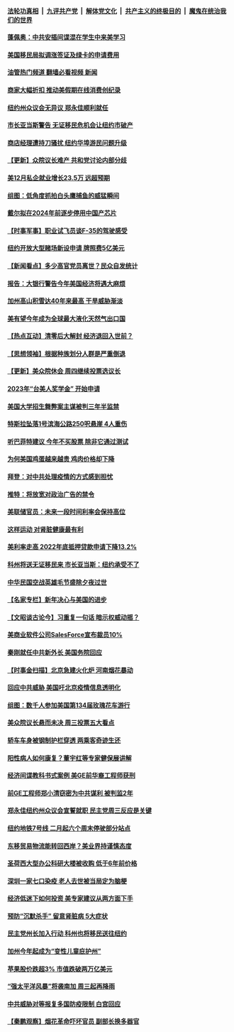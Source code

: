 ####  [法轮功真相](../../../../basic/blob/master/README.md?t=01060412) &nbsp;|&nbsp; [九评共产党](../../../../9ping.md/blob/master/README.md?t=01060412) &nbsp;|&nbsp; [解体党文化](../../../../jtdwh.md/blob/master/README.md?t=01060412)  &nbsp;|&nbsp; [共产主义的终极目的](../../../../gczydzjmd.md/blob/master/README.md?t=01060412) &nbsp;|&nbsp; [魔鬼在统治我们的世界](../../../../mgztzwmdsj.md/blob/master/README.md?t=01060412) 

#### [蓬佩奥：中共安插间谍混在学生中来美学习](../pages/nsc412/n13900189.md?t=01060412) 

#### [美国移民局拟调涨签证及绿卡的申请费用](../pages/nsc412/n13899746.md?t=01060412) 

#### [油管热门频道 翻墙必看视频 新闻](http://129.146.143.75:81/youtube.html?01060412)

#### [商家大幅折扣 推动美假期在线消费创纪录](../pages/nsc412/n13900170.md?t=01060412) 

#### [纽约州众议会无异议 郑永佳顺利就任](../pages/nsc412/n13899765.md?t=01060412) 

#### [市长亚当斯警告 无证移民危机会让纽约市破产](../pages/nsc412/n13899803.md?t=01060412) 

#### [商店经理遭持刀骚扰 纽约华埠游民问题升级](../pages/nsc412/n13899748.md?t=01060412) 

#### [【更新】众院议长难产 共和党讨论内部分歧](../pages/nsc412/n13900166.md?t=01060412) 

#### [美12月私企就业增长23.5万 远超预期](../pages/nsc412/n13900060.md?t=01060412) 

#### [组图：低角度抓拍白头鹰捕鱼的威猛瞬间](../pages/nsc412/n13899855.md?t=01060412) 

#### [戴尔拟在2024年前逐步停用中国产芯片](../pages/nsc412/n13899696.md?t=01060412) 

#### [【时事军事】职业试飞员谈F-35的驾驶感受](../pages/nsc412/n13899556.md?t=01060412) 



#### [纽约开放大型赌场新设申请 牌照费5亿美元](../pages/nsc412/n13899808.md?t=01060412) 

#### [【新闻看点】多少高官党员离世？民众自发统计](../pages/nsc412/n13898836.md?t=01060412) 

#### [报告：大银行警告今年美国经济将遇大麻烦](../pages/nsc412/n13899793.md?t=01060412) 

#### [加州高山积雪达40年来最高 干旱威胁渐淡](../pages/nsc412/n13899760.md?t=01060412) 

#### [美有望今年成为全球最大液化天然气出口国](../pages/nsc412/n13899626.md?t=01060412) 

#### [【热点互动】清零后大解封 经济退回入世前？](../pages/nsc412/n13899643.md?t=01060412) 

#### [【思想领袖】根据种族划分人群是严重倒退](../pages/nsc412/n13873272.md?t=01060412) 

#### [【更新】美众院休会 周四继续投票选议长](../pages/nsc412/n13899466.md?t=01060412) 

#### [2023年“台美人奖学金”  开始申请](../pages/nsc412/n13899701.md?t=01060412) 

#### [美国大学招生舞弊案主谋被判三年半监禁](../pages/nsc412/n13899588.md?t=01060412) 

#### [特斯拉坠落1号滨海公路250呎悬崖 4人重伤](../pages/nsc412/n13899659.md?t=01060412) 

#### [听巴菲特建议 今年不买股票 除非它通过测试](../pages/nsc412/n13899582.md?t=01060412) 

#### [为何美国鸡蛋越来越贵 鸡肉价格却下降](../pages/nsc412/n13899589.md?t=01060412) 

#### [拜登：对中共处理疫情的方式感到担忧](../pages/nsc412/n13899612.md?t=01060412) 

#### [推特：将放宽对政治广告的禁令](../pages/nsc412/n13899539.md?t=01060412) 

#### [美联储官员：未来一段时间利率会保持高位](../pages/nsc412/n13899576.md?t=01060412) 

#### [这样运动 对肾脏健康最有利](../pages/nsc412/n13899540.md?t=01060412) 

#### [美利率走高 2022年底抵押贷款申请下降13.2%](../pages/nsc412/n13899488.md?t=01060412) 

#### [科州将送无证移民来 市长亚当斯：纽约承受不了](../pages/nsc412/n13899041.md?t=01060412) 

#### [中华民国空战英雄毛节盛除夕夜过世](../pages/nsc412/n13899517.md?t=01060412) 

#### [【名家专栏】新年决心与美国的进步](../pages/nsc412/n13899312.md?t=01060412) 

#### [【文昭谈古论今】习重复一句话 暗示权威动摇？](../pages/nsc412/n13899481.md?t=01060412) 

#### [美商业软件公司SalesForce宣布裁员10%](../pages/nsc412/n13899454.md?t=01060412) 

#### [秦刚就任中共新外长 美国务院回应](../pages/nsc412/n13899450.md?t=01060412) 

#### [【时事金扫描】北京急建火化炉 河南烟花暴动](../pages/nsc412/n13899473.md?t=01060412) 

#### [回应中共威胁 美国吁北京疫情信息透明化](../pages/nsc412/n13899425.md?t=01060412) 

#### [组图：数千人参加美国第134届玫瑰花车游行](../pages/nsc412/n13899202.md?t=01060412) 

#### [美众院议长悬而未决 周三投票五大看点](../pages/nsc412/n13899426.md?t=01060412) 

#### [轿车车身被钢制护栏穿透 两乘客奇迹生还](../pages/nsc412/n13898941.md?t=01060412) 

#### [阳性病人如何康复？董宇红等专家健保展讲解](../pages/nsc412/n13899018.md?t=01060412) 

#### [经济间谍教科书式案例 美GE前华裔工程师获刑](../pages/nsc412/n13899012.md?t=01060412) 

#### [前GE工程师郑小清窃密为中共谋利 被判监2年](../pages/nsc412/n13898934.md?t=01060412) 



#### [郑永佳纽约州众议会宣誓就职 民主党周三反应是关键](../pages/nsc412/n13899069.md?t=01060412) 

#### [纽约地铁7号线 二月起六个周末停驶部分站点](../pages/nsc412/n13898977.md?t=01060412) 

#### [东移贸易物流能转回西岸？美业界持谨慎态度](../pages/nsc412/n13898921.md?t=01060412) 

#### [圣荷西大型办公科研大楼被收购 低于6年前价格](../pages/nsc412/n13898962.md?t=01060412) 

#### [深圳一家七口染疫 老人去世被当局定为脑梗](../pages/nsc412/n13898950.md?t=01060412) 

#### [经济低迷下如何投资 美专家建议从两方面下手](../pages/nsc412/n13898943.md?t=01060412) 

#### [预防“沉默杀手” 留意肾脏病 5大症状](../pages/nsc412/n13898889.md?t=01060412) 

#### [民主党州长加入行动 科州也将移民送往纽约](../pages/nsc412/n13898828.md?t=01060412) 

#### [加州今年起成为“变性儿童庇护州”](../pages/nsc412/n13898879.md?t=01060412) 

#### [苹果股价跌超3% 市值跌破两万亿美元](../pages/nsc412/n13898837.md?t=01060412) 

#### [“强太平洋风暴”将袭南加 周三起再降雨](../pages/nsc412/n13898869.md?t=01060412) 

#### [中共威胁对等报复多国防疫限制 白宫回应](../pages/nsc412/n13898778.md?t=01060412) 

#### [【秦鹏观察】烟花革命吓坏官员 副部长换多器官](../pages/nsc412/n13898802.md?t=01060412) 

<img src='http://gfw-breaker.win/goodnews/indexes/nsc412.md' width='0px' height='0px'/>
